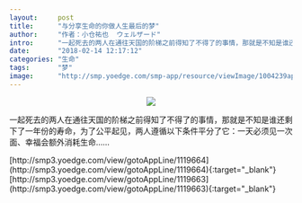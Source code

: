 ```yaml
---
layout:     post
title:      "与分享生命的你做人生最后的梦"
author:     "作者：小仓祐也  ウェルザード"
intro:      "一起死去的两人在通往天国的阶梯之前得知了不得了的事情，那就是不知是谁还剩下了一年份的寿命，为了公平起见，两人遵循以下条件平分了它：一天必须见一次面、幸福会额外消耗生命……"
date:       "2018-02-14 12:17:12"
categories: "生命"
tags:       "梦"
image:      "http://smp.yoedge.com/smp-app/resource/viewImage/1004239appline.png"
---
```

<div style="text-align: center">
<p><img src="http://smp.yoedge.com/smp-app/resource/viewImage/1004239appline.png"/></p>
</div>
<p class="post-meta">
<span>一起死去的两人在通往天国的阶梯之前得知了不得了的事情，那就是不知是谁还剩下了一年份的寿命，为了公平起见，两人遵循以下条件平分了它：一天必须见一次面、幸福会额外消耗生命……</span>
</p>
[http://smp3.yoedge.com/view/gotoAppLine/1119664](http://smp3.yoedge.com/view/gotoAppLine/1119664){:target="_blank"}
[http://smp3.yoedge.com/view/gotoAppLine/1119663](http://smp3.yoedge.com/view/gotoAppLine/1119663){:target="_blank"}


